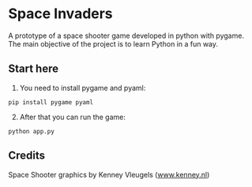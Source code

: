 # Space Invaders

A prototype of a space shooter game developed in python with pygame. The main objective of the project is to learn Python in a fun way.

## Start here

1. You need to install pygame and pyaml:

```
pip install pygame pyaml
```

2. After that you can run the game:

```
python app.py
```

## Credits

Space Shooter graphics by Kenney Vleugels (www.kenney.nl)